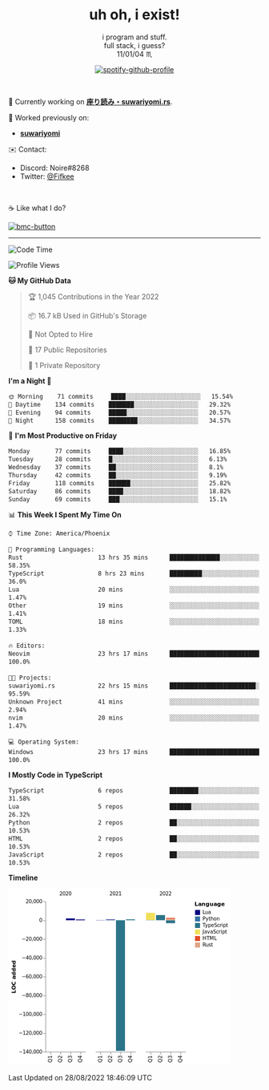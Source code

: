 <!--
**Nowaaru/nowaaru** is a ✨ _special_ ✨ repository because its `README.md` (this file) appears on your GitHub profile.

Here are some ideas to get you started:

- 🔭 I’m currently working on ...
- 🌱 I’m currently learning ...
- 👯 I’m looking to collaborate on ...
- 🤔 I’m looking for help with ...
- 💬 Ask me about ...
- 📫 How to reach me: ...
- 😄 Pronouns: ...
- ⚡ Fun fact: ...
-->

<h1 align="center"> uh oh, i exist!</h1>

<p align="center">
  i program and stuff.<br/>
  full stack, i guess?<br/>
  11/01/04 ♏ 
</p>

<!--
<p align="center">
╭──────────────────────────╮<br/>
│                        <a href="https://open.spotify.com/track/5iY3ZEHlQGFosdnROBDIg7?si=d7fd7fe8c7a747a1">Lavender</a>                      │<br/>
│               <a href="https://open.spotify.com/artist/6oeSQ4qmDQ7n89Rdt6tLLn?si=2773a05ce8b94a6c"><code>Rav</code></a>, <a href="https://open.spotify.com/artist/3vxcGARzVb3sETtt0Jxp7v?si=a4d26afacb46454f"><code>Kill Bill: The Rapper</code></a>               │<br/>
│             00:29 <a href="https://www.youtube.com/watch?v=dQw4w9WgXcQ">━━⬤</a>─────── 02:19              │<br/>
╰──────────────────────────╯<br/>
</p>
-->

<div align="center">

[![spotify-github-profile](https://spotify-github-profile.vercel.app/api/view?uid=fifkee&cover_image=true&theme=novatorem&bar_color=53b14f&bar_color_cover=true)](https://spotify-github-profile.vercel.app/api/view?uid=fifkee&redirect=true)

</div>
<br />

🦀 Currently working on **[座り読み・suwariyomi.rs](https://github.com/Nowaaru/suwariyomi.rs)**.

💫 Worked previously on: 
- **[suwariyomi](https://github.com/Nowaaru/suwariyomi)**



✉️ Contact:
- Discord: Noire#8268
- Twitter: <a href=https://twitter.com/@Fifkee>@Fifkee</a>

<br />

☕ Like what I do?

<a href="https://www.buymeacoffee.com/noire">
<img width="136" alt="bmc-button" src="https://user-images.githubusercontent.com/16274568/185726271-65d08167-e68c-49b1-bc12-8813b73cf0c0.png"></a>


---

<!--START_SECTION:waka-->
![Code Time](http://img.shields.io/badge/Code%20Time-53%20hrs%2031%20mins-blue)

![Profile Views](http://img.shields.io/badge/Profile%20Views-1-blue)

**🐱 My GitHub Data** 

> 🏆 1,045 Contributions in the Year 2022
 > 
> 📦 16.7 kB Used in GitHub's Storage 
 > 
> 🚫 Not Opted to Hire
 > 
> 📜 17 Public Repositories 
 > 
> 🔑 1 Private Repository 
 > 
**I'm a Night 🦉** 

```text
🌞 Morning    71 commits     ████░░░░░░░░░░░░░░░░░░░░░   15.54% 
🌆 Daytime    134 commits    ███████░░░░░░░░░░░░░░░░░░   29.32% 
🌃 Evening    94 commits     █████░░░░░░░░░░░░░░░░░░░░   20.57% 
🌙 Night      158 commits    ████████░░░░░░░░░░░░░░░░░   34.57%

```
📅 **I'm Most Productive on Friday** 

```text
Monday       77 commits     ████░░░░░░░░░░░░░░░░░░░░░   16.85% 
Tuesday      28 commits     █░░░░░░░░░░░░░░░░░░░░░░░░   6.13% 
Wednesday    37 commits     ██░░░░░░░░░░░░░░░░░░░░░░░   8.1% 
Thursday     42 commits     ██░░░░░░░░░░░░░░░░░░░░░░░   9.19% 
Friday       118 commits    ██████░░░░░░░░░░░░░░░░░░░   25.82% 
Saturday     86 commits     ████░░░░░░░░░░░░░░░░░░░░░   18.82% 
Sunday       69 commits     ███░░░░░░░░░░░░░░░░░░░░░░   15.1%

```


📊 **This Week I Spent My Time On** 

```text
⌚︎ Time Zone: America/Phoenix

💬 Programming Languages: 
Rust                     13 hrs 35 mins      ██████████████░░░░░░░░░░░   58.35% 
TypeScript               8 hrs 23 mins       █████████░░░░░░░░░░░░░░░░   36.0% 
Lua                      20 mins             ░░░░░░░░░░░░░░░░░░░░░░░░░   1.47% 
Other                    19 mins             ░░░░░░░░░░░░░░░░░░░░░░░░░   1.41% 
TOML                     18 mins             ░░░░░░░░░░░░░░░░░░░░░░░░░   1.33%

🔥 Editors: 
Neovim                   23 hrs 17 mins      █████████████████████████   100.0%

🐱‍💻 Projects: 
suwariyomi.rs            22 hrs 15 mins      ████████████████████████░   95.59% 
Unknown Project          41 mins             ░░░░░░░░░░░░░░░░░░░░░░░░░   2.94% 
nvim                     20 mins             ░░░░░░░░░░░░░░░░░░░░░░░░░   1.47%

💻 Operating System: 
Windows                  23 hrs 17 mins      █████████████████████████   100.0%

```

**I Mostly Code in TypeScript** 

```text
TypeScript               6 repos             ████████░░░░░░░░░░░░░░░░░   31.58% 
Lua                      5 repos             ██████░░░░░░░░░░░░░░░░░░░   26.32% 
Python                   2 repos             ██░░░░░░░░░░░░░░░░░░░░░░░   10.53% 
HTML                     2 repos             ██░░░░░░░░░░░░░░░░░░░░░░░   10.53% 
JavaScript               2 repos             ██░░░░░░░░░░░░░░░░░░░░░░░   10.53%

```


**Timeline**

![Chart not found](https://raw.githubusercontent.com/Nowaaru/Nowaaru/main/charts/bar_graph.png) 


 Last Updated on 28/08/2022 18:46:09 UTC
<!--END_SECTION:waka-->

<!--
[![Nowaaru's GitHub stats](https://github-readme-stats.vercel.app/api?username=Nowaaru&theme=dracula&show_icons=true)](https://github.com/anuraghazra/github-readme-stats)

[![Top Langs](https://github-readme-stats.vercel.app/api/top-langs/?username=Nowaaru&layout=compact&theme=dracula)](https://github.com/anuraghazra/github-readme-stats)
-->
